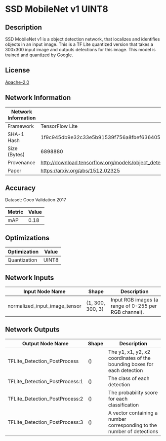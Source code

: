 # SSD MobileNet v1 UINT8

## Description
SSD MobileNet v1 is a object detection network, that localizes and identifies objects in an input image. This is a TF Lite quantized version that takes a 300x300 input image and outputs detections for this image. This model is trained and quantized by Google.

## License
[Apache-2.0](https://spdx.org/licenses/Apache-2.0.html)

## Network Information
| Network Information |  Value         |
|---------------------|------------------|
|  Framework          | TensorFlow Lite |
|  SHA-1 Hash         | 1f9c945db9e32c33e5b91539f756a8fbef636405 |
|  Size (Bytes)       | 6898880 |
|  Provenance         | http://download.tensorflow.org/models/object_detection/ssd_mobilenet_v1_quantized_300x300_coco14_sync_2018_07_18.tar.gz |
|  Paper              | https://arxiv.org/abs/1512.02325 |

## Accuracy
Dataset: Coco Validation 2017

| Metric | Value |
|--------|-------|
| mAP | 0.18 |

## Optimizations
| Optimization |  Value  |
|-----------------|---------|
| Quantization | UINT8 |

## Network Inputs
| Input Node Name |  Shape  | Description |
|-----------------|---------|-------------|
| normalized_input_image_tensor | (1, 300, 300, 3) | Input RGB images (a range of 0-255 per RGB channel). |

## Network Outputs
| Output Node Name |  Shape  | Description |
|------------------|---------|-------------|
| TFLite_Detection_PostProcess | () | The y1, x1, y2, x2 coordinates of the bounding boxes for each detection |
| TFLite_Detection_PostProcess:1 | () | The class of each detection |
| TFLite_Detection_PostProcess:2 | () | The probability score for each classification |
| TFLite_Detection_PostProcess:3 | () | A vector containing a number corresponding to the number of detections |
